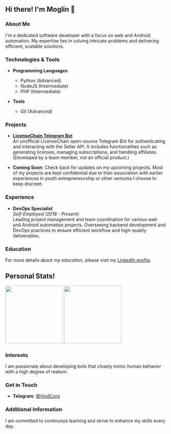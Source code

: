 ## Hi there! I'm Moglin 👋

### About Me
I'm a dedicated software developer with a focus on web and Android automation. My expertise lies in solving intricate problems and delivering efficient, scalable solutions.

### Technologies & Tools
- **Programming Languages**  
  - Python (Advanced)  
  - NodeJS (Intermediate)  
  - PHP (Intermediate)  

- **Tools**  
  - Git (Advanced)  

### Projects
- **[LicenseChain Telegram Bot](https://github.com/CryptoJoma/LicenseChain-TG-Bot/)**  
  An unofficial LicenseChain open-source Telegram Bot for authenticating and interacting with the Seller API. It includes functionalities such as generating licenses, managing subscriptions, and handling affiliates. (Developed by a team member, not an official product.)

- **Coming Soon**: Check back for updates on my upcoming projects. Most of my projects are kept confidential due to their association with earlier experiences in youth entrepreneurship or other ventures I choose to keep discreet.

### Experience
- **DevOps Specialist**  
  *Self-Employed* *(2018 - Present)*  
  Leading project management and team coordination for various web and Android automation projects. Overseeing backend development and DevOps practices to ensure efficient workflow and high-quality deliverables.

### Education
For more details about my education, please visit my [LinkedIn profile](https://www.linkedin.com/in/SebasthianJaque).

## Personal Stats!
<p>
  <img height="180em" src="https://github-readme-stats.vercel.app/api?username=MoglinV2&show_icons=true&hide_border=true&&count_private=true&include_all_commits=true&custom_title=CryptoJoma%27s%20Github%20Statistics&theme=github_dark" />
  <img height="180em" src="https://github-readme-stats.vercel.app/api/top-langs/?username=CryptoJoma&exclude_repo=KNN-Image-Classification&show_icons=true&hide_border=true&layout=compact&langs_count=8&theme=github_dark"/>
</p>

### Interests
I am passionate about developing bots that closely mimic human behavior with a high degree of realism.

### Get in Touch
- **Telegram**: [@VoidCorp](https://t.me/VoidCorp)

### Additional Information
I am committed to continuous learning and strive to enhance my skills every day.
